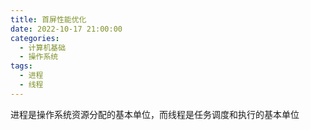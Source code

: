 ```yaml
---
title: 首屏性能优化
date: 2022-10-17 21:00:00
categories:
  - 计算机基础
  - 操作系统
tags:
  - 进程
  - 线程
---
```


进程是操作系统资源分配的基本单位，而线程是任务调度和执行的基本单位
